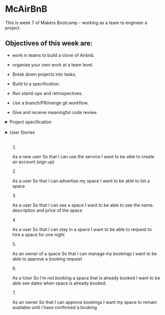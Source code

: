 # McAirBnB

This is week 7 of Makers Bootcamp - working as a team to engineer a project.

## Objectives of this week are: 

 - work in teams to build a clone of Airbnb.

 - organise your own work at a team level.

 - Break down projects into tasks.

 - Build to a specification.

 - Run stand-ups and retrospectives.

 - Use a branch/PR/merge git workflow.

 - Give and receive meaningful code review.

<details>
 <summary>Project specification</summary>
 <br>

  - Any signed-up user can list a new space.
  - Users can list multiple spaces.
  - Users should be able to name their space, provide a short description of the space, and a price per night.
  - Users should be able to offer a range of dates where their space is available.
  - Any signed-up user can request to hire any space for one night, and this     should be approved by the user that owns that space.
  - Nights for which a space has already been booked should not be available for users to book that space.
  - Until a user has confirmed a booking request, that space can still be booked for that night.
  

  ### Additional Functionality

  - Any signed-up user can list a new space.
  - Users can list multiple spaces.
  - Users should be able to name their space, provide a short description of the space, and a price per night.
  - Users should be able to offer a range of dates where their space is available.
  - Any signed-up user can request to hire any space for one night, and this should be approved by the user that owns that space.
  - Nights for which a space has already been booked should not be available for users to book that space.
  - Until a user has confirmed a booking request, that space can still be booked for that night.
  - Nice-to-haves
  - Users should receive an email whenever one of the following happens:
  - They sign up
  - They create a space
  - They update a space
  - A user requests to book their space
  - They confirm a request
  - They request to book a space
  - Their request to book a space is confirmed
  - Their request to book a space is denied
  - Users should receive a text message to a provided number whenever one of the following happens:
  - A user requests to book their space
  - Their request to book a space is confirmed
  - Their request to book a space is denied
  - A ‘chat’ functionality once a space has been booked, allowing users whose space-booking request has been confirmed to chat with the user that owns that space
  - Basic payment implementation though Stripe.
</details>
<br>

<details>
<summary>User Stories<summary>
<br>

  1. As a new user So that I can use the service I want to be able to create an account (sign up)

  2. As a user So that I can advertise my space I want to be able to list a space

  3. As a user So that I can see a space I want to be able to see the name. description and price of the space

  4. As a user So that I can stay in a space I want to be able to request to hire a space for one night

  5. As an owner of a space So that I can manage my bookings I want to be able to approve a booking request

  6. As a User So I'm not booking a space that is already booked I want to be able see dates when space is already booked.

  7. As an owner So that I can approve bookings I want my space to remain available until I have confirmed a booking
</details>



